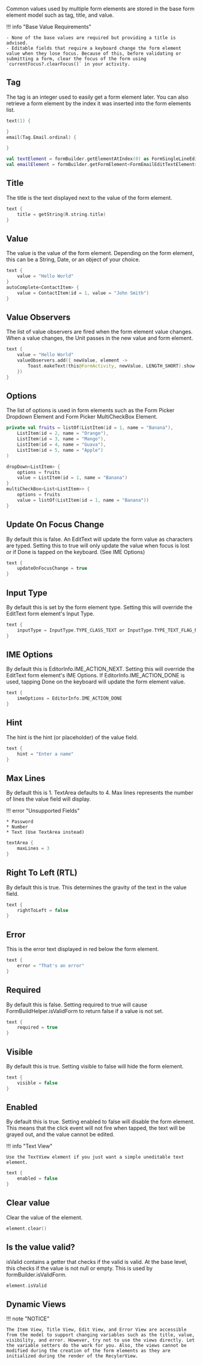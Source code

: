Common values used by multiple form elements are stored in the base form element model such as tag, title, and value.

!!! info "Base Value Requirements"

    - None of the base values are required but providing a title is advised.
    - Editable fields that require a keyboard change the form element value when they lose focus. Because of this, before validating or submitting a form, clear the focus of the form using `currentFocus?.clearFocus()` in your activity.

## Tag
The tag is an integer used to easily get a form element later. You can also retrieve a form element by the index it was inserted into the form elements list.
```kotlin
text(1) {

}
email(Tag.Email.ordinal) {

}
```
```kotlin
val textElement = formBuilder.getElementAtIndex(0) as FormSingleLineEditTextElement
val emailElement = formBuilder.getFormElement<FormEmailEditTextElement>(Tag.Email.ordinal)
```

## Title
The title is the text displayed next to the value of the form element.
```kotlin
text {
    title = getString(R.string.title)
}
```

## Value
The value is the value of the form element. Depending on the form element, this can be a String, Date, or an object of your choice.
```kotlin
text {
    value = "Hello World"
}
autoComplete<ContactItem> {
    value = ContactItem(id = 1, value = "John Smith")
}
```

## Value Observers
The list of value observers are fired when the form element value changes. When a value changes, the Unit passes in the new value and form element.
```kotlin
text {
    value = "Hello World"
    valueObservers.add({ newValue, element ->
        Toast.makeText(this@FormActivity, newValue, LENGTH_SHORT).show()
    })
}
```

## Options
The list of options is used in form elements such as the Form Picker Dropdown Element and Form Picker MultiCheckBox Element. 
```kotlin
private val fruits = listOf(ListItem(id = 1, name = "Banana"),
    ListItem(id = 2, name = "Orange"),
    ListItem(id = 3, name = "Mango"),
    ListItem(id = 4, name = "Guava"),
    ListItem(id = 5, name = "Apple")
)

dropDown<ListItem> {
    options = fruits
    value = ListItem(id = 1, name = "Banana")
}
multiCheckBox<List<ListItem>> {
    options = fruits
    value = listOf(ListItem(id = 1, name = "Banana"))
}
```

## Update On Focus Change
By default this is false.
An EditText will update the form value as characters are typed.
Setting this to true will only update the value when focus is lost or if Done is tapped on the keyboard. (See IME Options)
```kotlin
text {
    updateOnFocusChange = true
}
```

## Input Type
By default this is set by the form element type.
Setting this will override the EditText form element's Input Type.
```kotlin
text {
    inputType = InputType.TYPE_CLASS_TEXT or InputType.TYPE_TEXT_FLAG_NO_SUGGESTIONS
}
```

## IME Options
By default this is EditorInfo.IME_ACTION_NEXT.
Setting this will override the EditText form element's IME Options.
If EditorInfo.IME_ACTION_DONE is used, tapping Done on the keyboard will update the form element value.
```kotlin
text {
    imeOptions = EditorInfo.IME_ACTION_DONE
}
```

## Hint
The hint is the hint (or placeholder) of the value field.
```kotlin
text {
    hint = "Enter a name"
}
```

## Max Lines
By default this is 1. TextArea defaults to 4.
Max lines represents the number of lines the value field will display.

!!! error "Unsupported Fields"

    * Password
    * Number
    * Text (Use TextArea instead)

```kotlin
textArea {
    maxLines = 3
}
```

## Right To Left (RTL)
By default this is true.
This determines the gravity of the text in the value field.
```kotlin
text {
    rightToLeft = false
}
```

## Error
This is the error text displayed in red below the form element.
```kotlin
text {
    error = "That's an error"
}
```

## Required
By default this is false.
Setting required to true will cause FormBuildHelper.isValidForm to return false if a value is not set.
```kotlin
text {
    required = true
}
```

## Visible
By default this is true.
Setting visible to false will hide the form element.
```kotlin
text {
    visible = false
}
```

## Enabled
By default this is true.
Setting enabled to false will disable the form element. This means that the click event will not fire when tapped, the text will be grayed out, and the value cannot be edited.

!!! info "Text View"

    Use the TextView element if you just want a simple uneditable text element.

```kotlin
text {
    enabled = false
}
```

## Clear value
Clear the value of the element.
```kotlin
element.clear()
```

## Is the value valid?
isValid contains a getter that checks if the valid is valid. At the base level, this checks if the value is not null or empty.
This is used by formBuilder.isValidForm.
```kotlin
element.isValid
```

## Dynamic Views

!!! note "NOTICE"

    The Item View, Title View, Edit View, and Error View are accessible from the model to support changing variables such as the title, value, visibility, and error. However, try not to use the views directly. Let the variable setters do the work for you. Also, the views cannot be modified during the creation of the form elements as they are initialized during the render of the RecylerView.